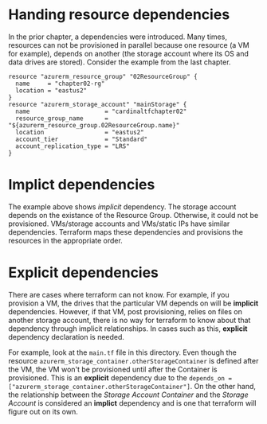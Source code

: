 # Handing resource dependencies
In the prior chapter, a dependencies were introduced.  Many times, resources can not be provisioned in parallel because one resource (a VM for example), depends on another (the storage account where its OS and data drives are stored).  Consider the example from the last chapter.

```
resource "azurerm_resource_group" "02ResourceGroup" {
  name     = "chapter02-rg"
  location = "eastus2"
}
resource "azurerm_storage_account" "mainStorage" {
  name                     = "cardinaltfchapter02"
  resource_group_name      = "${azurerm_resource_group.02ResourceGroup.name}"
  location                 = "eastus2"
  account_tier             = "Standard"
  account_replication_type = "LRS"
}
```

# Implict dependencies
The example above shows *implicit* dependency.  The storage account depends on the existance of the Resource Group.  Otherwise, it could not be provisioned.  VMs/storage accounts and VMs/static IPs have similar dependencies.  Terraform maps these dependencies and provisions the resources in the appropriate order.

# Explicit dependencies
There are cases where terraform can not know.  For example, if you provision a VM, the drives that the particular VM depends on will be **implicit** dependencies.  However, if that VM, post provisioning, relies on files on another storage account, there is no way for terraform to know about that dependency through implicit relationships.  In cases such as this, **explicit** dependency declaration is needed.

For example, look at the `main.tf` file in this directory.  Even though the resource `azurerm_storage_container.otherStorageContainer` is defined after the VM, the VM won't be provisioned until after the Container is provisioned.  This is an **explicit** dependency due to the `depends_on = ["azurerm_storage_container.otherStorageContainer"]`.  On the other hand, the relationship between the *Storage Account Container* and the *Storage Account* is considered an **implict** dependency and is one that terraform will figure out on its own.